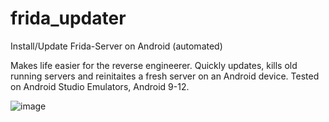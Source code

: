 # frida_updater
Install/Update Frida-Server on Android (automated)

Makes life easier for the reverse engineerer. Quickly updates, kills old running servers and reinitaites a fresh server on an Android device. Tested on Android Studio Emulators, Android 9-12.


![image](https://user-images.githubusercontent.com/25705656/187466958-f8d7a913-0d84-479d-93a9-34157706c387.png)

